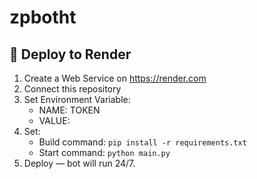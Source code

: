 # zpbotht

## 🚀 Deploy to Render

1. Create a Web Service on https://render.com  
2. Connect this repository  
3. Set Environment Variable:
   - NAME: TOKEN
   - VALUE: <your Telegram bot token>
4. Set:
   - Build command: `pip install -r requirements.txt`
   - Start command: `python main.py`
5. Deploy — bot will run 24/7.
